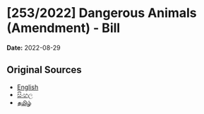 # [253/2022] Dangerous Animals (Amendment) - Bill

**Date:** 2022-08-29

## Original Sources

- [English](https://documents.gov.lk/view/bills/2022/8/253-2022_E.pdf)
- [සිංහල](https://documents.gov.lk/view/bills/2022/8/253-2022_S.pdf)
- [தமிழ்](https://documents.gov.lk/view/bills/2022/8/253-2022_T.pdf)
